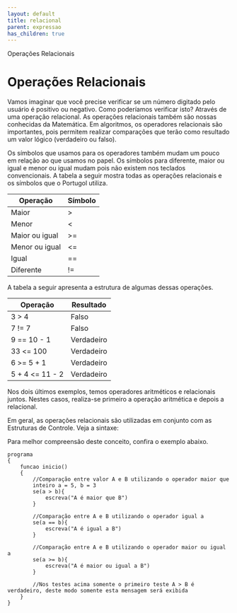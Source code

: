 ```yaml
---
layout: default
title: relacional
parent: expressao
has_children: true
---
```



Operações Relacionais

Operações Relacionais
=====================

Vamos imaginar que você precise verificar se um número digitado pelo usuário é positivo ou negativo. Como poderíamos verificar isto? Através de uma operação relacional. As operações relacionais também são nossas conhecidas da Matemática. Em algoritmos, os operadores relacionais são importantes, pois permitem realizar comparações que terão como resultado um valor lógico (verdadeiro ou falso).

Os símbolos que usamos para os operadores também mudam um pouco em relação ao que usamos no papel. Os símbolos para diferente, maior ou igual e menor ou igual mudam pois não existem nos teclados convencionais. A tabela a seguir mostra todas as operações relacionais e os símbolos que o Portugol utiliza.

| Operação | Símbolo |
| --- | --- |
| Maior | > |
| Menor | < |
| Maior ou igual | >= |
| Menor ou igual | <= |
| Igual | == |
| Diferente | != |

A tabela a seguir apresenta a estrutura de algumas dessas operações.

| Operação | Resultado |
| --- | --- |
| 3 > 4 | Falso |
| 7 != 7 | Falso |
| 9 == 10 - 1 | Verdadeiro |
| 33 <= 100 | Verdadeiro |
| 6 >= 5 + 1 | Verdadeiro |
| 5 + 4 <= 11 - 2 | Verdadeiro |

Nos dois últimos exemplos, temos operadores aritméticos e relacionais juntos. Nestes casos, realiza-se primeiro a operação aritmética e depois a relacional.

Em geral, as operações relacionais são utilizadas em conjunto com as Estruturas de Controle. Veja a sintaxe:

Para melhor compreensão deste conceito, confira o exemplo abaixo.

```
programa
{
    funcao inicio()
    {
        //Comparação entre valor A e B utilizando o operador maior que
        inteiro a = 5, b = 3
        se(a > b){
        	escreva("A é maior que B")
        }
        
        //Comparação entre A e B utilizando o operador igual a
        se(a == b){
        	escreva("A é igual a B")
        }
        
        //Comparação entre A e B utilizando o operador maior ou igual a
        se(a >= b){
        	escreva("A é maior ou igual a B")
        }
        
        //Nos testes acima somente o primeiro teste A > B é verdadeiro, deste modo somente esta mensagem será exibida
    }
}

```


